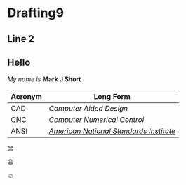 # Drafting9

## Line 2

## Hello

_My name is_ **Mark J Short**

Acronym | Long Form
--------|----------
CAD | _Computer Aided Design_
CNC | _Computer Numerical Control_
ANSI | [_American National Standards Institute_](https://study.com/academy/lesson/what-is-ansi-standards-regulations-quiz.html)
    
 :blush:
 
 :smiley:
 
 :relaxed:
 
 
